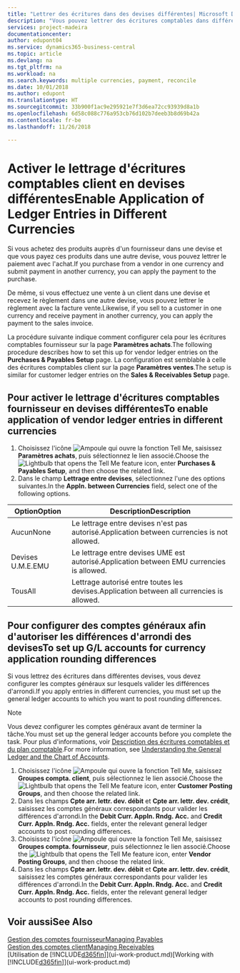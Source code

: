 ```yaml
---
title: "Lettrer des écritures dans des devises différentes| Microsoft Docs"
description: "Vous pouvez lettrer des écritures comptables dans différentes devises si vous effectuez une vente à un client dans une devise et recevez le règlement dans une autre devise."
services: project-madeira
documentationcenter: 
author: edupont04
ms.service: dynamics365-business-central
ms.topic: article
ms.devlang: na
ms.tgt_pltfrm: na
ms.workload: na
ms.search.keywords: multiple currencies, payment, reconcile
ms.date: 10/01/2018
ms.author: edupont
ms.translationtype: HT
ms.sourcegitcommit: 33b900f1ac9e295921e7f3d6ea72cc93939d8a1b
ms.openlocfilehash: 6d58c088c776a953cb76d102b7deeb3b8d69b42a
ms.contentlocale: fr-be
ms.lasthandoff: 11/26/2018

---
```

# <a name="enable-application-of-ledger-entries-in-different-currencies"></a><span data-ttu-id="48a11-103">Activer le lettrage d'écritures comptables client en devises différentes</span><span class="sxs-lookup"><span data-stu-id="48a11-103">Enable Application of Ledger Entries in Different Currencies</span></span>
<span data-ttu-id="48a11-104">Si vous achetez des produits auprès d'un fournisseur dans une devise et que vous payez ces produits dans une autre devise, vous pouvez lettrer le paiement avec l'achat.</span><span class="sxs-lookup"><span data-stu-id="48a11-104">If you purchase from a vendor in one currency and submit payment in another currency, you can apply the payment to the purchase.</span></span>

<span data-ttu-id="48a11-105">De même, si vous effectuez une vente à un client dans une devise et recevez le règlement dans une autre devise, vous pouvez lettrer le règlement avec la facture vente.</span><span class="sxs-lookup"><span data-stu-id="48a11-105">Likewise, if you sell to a customer in one currency and receive payment in another currency, you can apply the payment to the sales invoice.</span></span>

<span data-ttu-id="48a11-106">La procédure suivante indique comment configurer cela pour les écritures comptables fournisseur sur la page **Paramètres achats**.</span><span class="sxs-lookup"><span data-stu-id="48a11-106">The following procedure describes how to set this up for vendor ledger entries on the **Purchases & Payables Setup** page.</span></span> <span data-ttu-id="48a11-107">La configuration est semblable à celle des écritures comptables client sur la page **Paramètres ventes**.</span><span class="sxs-lookup"><span data-stu-id="48a11-107">The setup is similar for customer ledger entries on the **Sales & Receivables Setup** page.</span></span>

## <a name="to-enable-application-of-vendor-ledger-entries-in-different-currencies"></a><span data-ttu-id="48a11-108">Pour activer le lettrage d'écritures comptables fournisseur en devises différentes</span><span class="sxs-lookup"><span data-stu-id="48a11-108">To enable application of vendor ledger entries in different currencies</span></span>
1. <span data-ttu-id="48a11-109">Choisissez l'icône ![Ampoule qui ouvre la fonction Tell Me](media/ui-search/search_small.png "Dites-moi ce que vous voulez faire"), saisissez **Paramètres achats**, puis sélectionnez le lien associé.</span><span class="sxs-lookup"><span data-stu-id="48a11-109">Choose the ![Lightbulb that opens the Tell Me feature](media/ui-search/search_small.png "Tell me what you want to do") icon, enter **Purchases & Payables Setup**, and then choose the related link.</span></span>
2. <span data-ttu-id="48a11-110">Dans le champ **Lettrage entre devises**, sélectionnez l'une des options suivantes.</span><span class="sxs-lookup"><span data-stu-id="48a11-110">In the **Appln. between Currencies** field, select one of the following options.</span></span>

| <span data-ttu-id="48a11-111">Option</span><span class="sxs-lookup"><span data-stu-id="48a11-111">Option</span></span> | <span data-ttu-id="48a11-112">Description</span><span class="sxs-lookup"><span data-stu-id="48a11-112">Description</span></span> |
| --- | --- |
| <span data-ttu-id="48a11-113">Aucun</span><span class="sxs-lookup"><span data-stu-id="48a11-113">None</span></span> |<span data-ttu-id="48a11-114">Le lettrage entre devises n'est pas autorisé.</span><span class="sxs-lookup"><span data-stu-id="48a11-114">Application between currencies is not allowed.</span></span> |
| <span data-ttu-id="48a11-115">Devises U.M.E.</span><span class="sxs-lookup"><span data-stu-id="48a11-115">EMU</span></span> |<span data-ttu-id="48a11-116">Le lettrage entre devises UME est autorisé.</span><span class="sxs-lookup"><span data-stu-id="48a11-116">Application between EMU currencies is allowed.</span></span> |
| <span data-ttu-id="48a11-117">Tous</span><span class="sxs-lookup"><span data-stu-id="48a11-117">All</span></span> |<span data-ttu-id="48a11-118">Lettrage autorisé entre toutes les devises.</span><span class="sxs-lookup"><span data-stu-id="48a11-118">Application between all currencies is allowed.</span></span> |

## <a name="to-set-up-gl-accounts-for-currency-application-rounding-differences"></a><span data-ttu-id="48a11-119">Pour configurer des comptes généraux afin d'autoriser les différences d'arrondi des devises</span><span class="sxs-lookup"><span data-stu-id="48a11-119">To set up G/L accounts for currency application rounding differences</span></span>  
<span data-ttu-id="48a11-120">Si vous lettrez des écritures dans différentes devises, vous devez configurer les comptes généraux sur lesquels valider les différences d'arrondi.</span><span class="sxs-lookup"><span data-stu-id="48a11-120">If you apply entries in different currencies, you must set up the general ledger accounts to which you want to post rounding differences.</span></span>  

> [!NOTE]  
>  <span data-ttu-id="48a11-121">Vous devez configurer les comptes généraux avant de terminer la tâche.</span><span class="sxs-lookup"><span data-stu-id="48a11-121">You must set up the general ledger accounts before you complete the task.</span></span> <span data-ttu-id="48a11-122">Pour plus d'informations, voir [Description des écritures comptables et du plan comptable](finance-general-ledger.md).</span><span class="sxs-lookup"><span data-stu-id="48a11-122">For more information, see [Understanding the General Ledger and the Chart of Accounts](finance-general-ledger.md).</span></span>

1. <span data-ttu-id="48a11-123">Choisissez l'icône ![Ampoule qui ouvre la fonction Tell Me](media/ui-search/search_small.png "Dites-moi ce que vous voulez faire"), saisissez **Groupes compta. client**, puis sélectionnez le lien associé.</span><span class="sxs-lookup"><span data-stu-id="48a11-123">Choose the ![Lightbulb that opens the Tell Me feature](media/ui-search/search_small.png "Tell me what you want to do") icon, enter **Customer Posting Groups**, and then choose the related link.</span></span>  
2. <span data-ttu-id="48a11-124">Dans les champs **Cpte arr. lettr. dev. débit** et **Cpte arr. lettr. dev. crédit**, saisissez les comptes généraux correspondants pour valider les différences d'arrondi.</span><span class="sxs-lookup"><span data-stu-id="48a11-124">In the **Debit Curr. Appln. Rndg. Acc.** and **Credit Curr. Appln. Rndg. Acc.** fields, enter the relevant general ledger accounts to post rounding differences.</span></span>  
3. <span data-ttu-id="48a11-125">Choisissez l'icône ![Ampoule qui ouvre la fonction Tell Me](media/ui-search/search_small.png "Dites-moi ce que vous voulez faire"), saisissez **Groupes compta. fournisseur**, puis sélectionnez le lien associé.</span><span class="sxs-lookup"><span data-stu-id="48a11-125">Choose the ![Lightbulb that opens the Tell Me feature](media/ui-search/search_small.png "Tell me what you want to do") icon, enter **Vendor Posting Groups**, and then choose the related link.</span></span>  
4. <span data-ttu-id="48a11-126">Dans les champs **Cpte arr. lettr. dev. débit** et **Cpte arr. lettr. dev. crédit**, saisissez les comptes généraux correspondants pour valider les différences d'arrondi.</span><span class="sxs-lookup"><span data-stu-id="48a11-126">In the **Debit Curr. Appln. Rndg. Acc.** and **Credit Curr. Appln. Rndg. Acc.** fields, enter the relevant general ledger accounts to post rounding differences.</span></span>  

## <a name="see-also"></a><span data-ttu-id="48a11-127">Voir aussi</span><span class="sxs-lookup"><span data-stu-id="48a11-127">See Also</span></span>
[<span data-ttu-id="48a11-128">Gestion des comptes fournisseur</span><span class="sxs-lookup"><span data-stu-id="48a11-128">Managing Payables</span></span>](payables-manage-payables.md)  
[<span data-ttu-id="48a11-129">Gestion des comptes client</span><span class="sxs-lookup"><span data-stu-id="48a11-129">Managing Receivables</span></span>](receivables-manage-receivables.md)  
<span data-ttu-id="48a11-130">[Utilisation de [!INCLUDE[d365fin](includes/d365fin_md.md)]](ui-work-product.md)</span><span class="sxs-lookup"><span data-stu-id="48a11-130">[Working with [!INCLUDE[d365fin](includes/d365fin_md.md)]](ui-work-product.md)</span></span>


